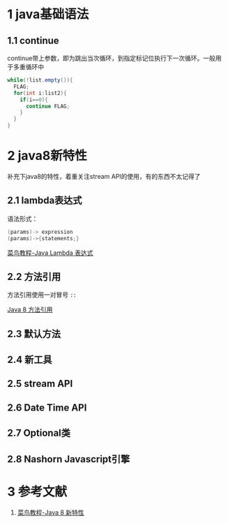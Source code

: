 # 1 java基础语法

## 1.1 continue

continue带上参数，即为跳出当次循环，到指定标记位执行下一次循环。一般用于多重循环中

```java
while(!list.empty()){
  FLAG;
  for(int i:list2){
    if(i==0){
      continue FLAG;
    }
  }
}
```





# 2 java8新特性

补充下java8的特性，着重关注stream API的使用，有的东西不太记得了

## 2.1 lambda表达式

语法形式：

```java
(params)-> expression
(params)->{statements;}
```



[菜鸟教程-Java Lambda 表达式](https://www.runoob.com/java/java8-lambda-expressions.html)

## 2.2 方法引用

方法引用使用一对冒号 `::` 



[Java 8 方法引用](https://www.runoob.com/java/java8-method-references.html)

## 2.3 默认方法

## 2.4 新工具

## 2.5 stream API

## 2.6 Date Time API

## 2.7 Optional类

## 2.8 Nashorn Javascript引擎



# 3 参考文献

1.  [菜鸟教程-Java 8 新特性](https://www.runoob.com/java/java8-new-features.html) 

